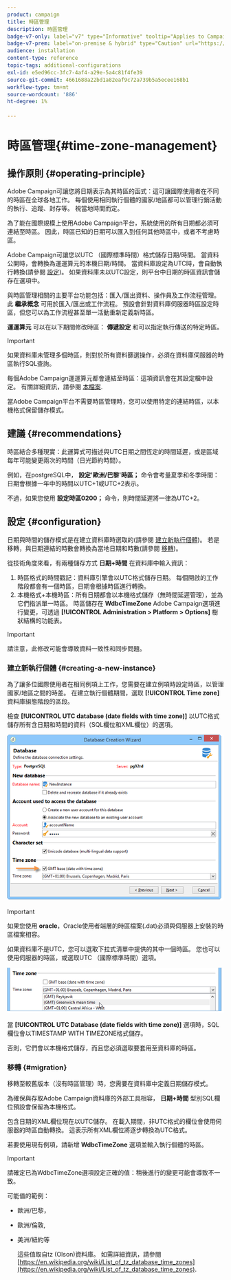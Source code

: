 ```yaml
---
product: campaign
title: 時區管理
description: 時區管理
badge-v7-only: label="v7" type="Informative" tooltip="Applies to Campaign Classic v7 only"
badge-v7-prem: label="on-premise & hybrid" type="Caution" url="https://experienceleague.adobe.com/docs/campaign-classic/using/installing-campaign-classic/architecture-and-hosting-models/hosting-models-lp/hosting-models.html" tooltip="Applies to on-premise and hybrid deployments only"
audience: installation
content-type: reference
topic-tags: additional-configurations
exl-id: e5ed96cc-3fc7-4af4-a29e-5a4c81f4fe39
source-git-commit: 4661688a22bd1a82eaf9c72a739b5a5ecee168b1
workflow-type: tm+mt
source-wordcount: '886'
ht-degree: 1%

---
```


# 時區管理{#time-zone-management}



## 操作原則 {#operating-principle}

Adobe Campaign可讓您將日期表示為其時區的函式：這可讓國際使用者在不同的時區在全球各地工作。 每個使用相同執行個體的國家/地區都可以管理行銷活動的執行、追蹤、封存等。 視當地時間而定。

為了能在國際規模上使用Adobe Campaign平台，系統使用的所有日期都必須可連結至時區。 因此，時區已知的日期可以匯入到任何其他時區中，或者不考慮時區。

Adobe Campaign可讓您以UTC （國際標準時間）格式儲存日期/時間。 當資料公開時，會轉換為運運算元的本機日期/時間。 當資料庫設定為UTC時，會自動執行轉換(請參閱 [設定](#configuration))。 如果資料庫未以UTC設定，則平台中日期的時區資訊會儲存在選項中。

與時區管理相關的主要平台功能包括：匯入/匯出資料、操作員及工作流程管理。 此 **繼承概念** 可用於匯入/匯出或工作流程。 預設會針對資料庫伺服器時區設定時區，但您可以為工作流程甚至單一活動重新定義新時區。

**運運算元** 可以在以下期間修改時區： **傳遞設定** 和可以指定執行傳送的特定時區。

>[!IMPORTANT]
>
>如果資料庫未管理多個時區，則對於所有資料篩選操作，必須在資料庫伺服器的時區執行SQL查詢。

每個Adobe Campaign運運算元都會連結至時區：這項資訊會在其設定檔中設定。 有關詳細資訊，請參閱 [本檔案](../../platform/using/access-management.md).

當Adobe Campaign平台不需要時區管理時，您可以使用特定的連結時區，以本機格式保留儲存模式。

## 建議 {#recommendations}

時區結合多種現實：此運算式可描述與UTC日期之間恆定的時間延遲，或是區域每年可能變更兩次的時間（日光節約時間）。

例如，在postgreSQL中， **設定&#39;歐洲/巴黎&#39;時區；** 命令會考量夏季和冬季時間：日期會根據一年中的時間以UTC+1或UTC+2表示。

不過，如果您使用 **設定時區0200；** 命令，則時間延遲將一律為UTC+2。

## 設定 {#configuration}

日期與時間的儲存模式是在建立資料庫時選取的(請參閱 [建立新執行個體](#creating-a-new-instance))。 若是移轉，與日期連結的時數會轉換為當地日期和時數(請參閱 [移轉](#migration))。

從技術角度來看，有兩種儲存方式 **日期+時間** 在資料庫中輸入資訊：

1. 時區格式的時間戳記：資料庫引擎會以UTC格式儲存日期。 每個開啟的工作階段都會有一個時區，日期會根據時區進行轉換。
1. 本機格式+本機時區：所有日期都會以本機格式儲存（無時間延遲管理），並為它們指派單一時區。 時區儲存在 **WdbcTimeZone** Adobe Campaign選項進行變更，可透過 **[!UICONTROL Administration > Platform > Options]** 樹狀結構的功能表。

>[!IMPORTANT]
>
>請注意，此修改可能會導致資料一致性和同步問題。

### 建立新執行個體 {#creating-a-new-instance}

為了讓多位國際使用者在相同例項上工作，您需要在建立例項時設定時區，以管理國家/地區之間的時差。 在建立執行個體期間，選取 **[!UICONTROL Time zone]** 資料庫組態階段的區段。

檢查 **[!UICONTROL UTC database (date fields with time zone)]** 以UTC格式儲存所有含日期和時間的資料（SQL欄位和XML欄位）的選項。

![](assets/install_wz_select_utc_option.png)

>[!IMPORTANT]
>
>如果您使用 **oracle**，Oracle使用者端層的時區檔案(.dat)必須與伺服器上安裝的時區檔案相容。

如果資料庫不是UTC，您可以選取下拉式清單中提供的其中一個時區。 您也可以使用伺服器的時區，或選取UTC （國際標準時間）選項。

![](assets/install_wz_unselect_utc_option.png)

當 **[!UICONTROL UTC Database (date fields with time zone)]** 選項時，SQL欄位會以TIMESTAMP WITH TIMEZONE格式儲存。

否則，它們會以本機格式儲存，而且您必須選取要套用至資料庫的時區。

### 移轉 {#migration}

移轉至較舊版本（沒有時區管理）時，您需要在資料庫中定義日期儲存模式。

為確保與存取Adobe Campaign資料庫的外部工具相容， **日期+時間** 型別SQL欄位預設會保留為本機格式。

包含日期的XML欄位現在以UTC儲存。 在載入期間，非UTC格式的欄位會使用伺服器的時區自動轉換。 這表示所有XML欄位將逐步轉換為UTC格式。

若要使用現有例項，請新增 **WdbcTimeZone** 選項並輸入執行個體的時區。

>[!IMPORTANT]
>
>請確定已為WdbcTimeZone選項設定正確的值：稍後進行的變更可能會導致不一致。

可能值的範例：

* 歐洲/巴黎，
* 歐洲/倫敦,
* 美洲/紐約等

   這些值取自tz (Olson)資料庫。 如需詳細資訊，請參閱 [https://en.wikipedia.org/wiki/List_of_tz_database_time_zones](https://en.wikipedia.org/wiki/List_of_tz_database_time_zones).
